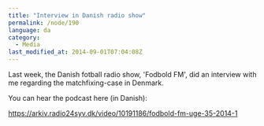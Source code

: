 ```yaml
---
title: "Interview in Danish radio show"
permalink: /node/190
language: da
category:
  - Media
last_modified_at: 2014-09-01T07:04:08Z
---
```


Last week, the Danish fotball radio show, 'Fodbold FM', did an interview with me regarding the matchfixing-case in Denmark.

You can hear the podcast here (in Danish):

<https://arkiv.radio24syv.dk/video/10191186/fodbold-fm-uge-35-2014-1>
